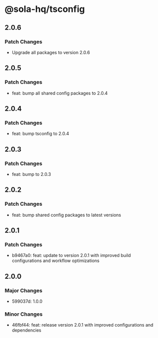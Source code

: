 # @sola-hq/tsconfig

## 2.0.6

### Patch Changes

- Upgrade all packages to version 2.0.6

## 2.0.5

### Patch Changes

- feat: bump all shared config packages to 2.0.4

## 2.0.4

### Patch Changes

- feat: bump tsconfig to 2.0.4

## 2.0.3

### Patch Changes

- feat: bump to 2.0.3

## 2.0.2

### Patch Changes

- feat: bump shared config packages to latest versions

## 2.0.1

### Patch Changes

- b9467a0: feat: update to version 2.0.1 with improved build configurations and workflow
  optimizations

## 2.0.0

### Major Changes

- 599037d: 1.0.0

### Minor Changes

- 46fbf44: feat: release version 2.0.1 with improved configurations and dependencies
